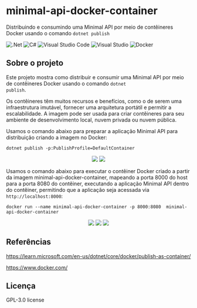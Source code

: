# minimal-api-docker-container
Distribuindo e consumindo uma Minimal API por meio de contêineres Docker usando o comando <code>dotnet publish</code>

![.Net](https://img.shields.io/badge/.NET-5C2D91?style=for-the-badge&logo=.net&logoColor=white)
![C#](https://img.shields.io/badge/c%23-%23239120.svg?style=for-the-badge&logo=c-sharp&logoColor=white)
![Visual Studio Code](https://img.shields.io/badge/Visual%20Studio%20Code-0078d7.svg?style=for-the-badge&logo=visual-studio-code&logoColor=white)
![Visual Studio](https://img.shields.io/badge/Visual%20Studio-5C2D91.svg?style=for-the-badge&logo=visual-studio&logoColor=white)
![Docker](https://img.shields.io/badge/docker-%230db7ed.svg?style=for-the-badge&logo=docker&logoColor=white)

## Sobre o projeto
Este projeto mostra como distribuir e consumir uma Minimal API por meio de contêineres Docker usando o comando <code>dotnet publish</code>.

Os contêineres têm muitos recursos e benefícios, como o de serem uma infraestrutura imutável, fornecer uma arquitetura portátil e permitir a escalabilidade. A imagem pode ser usada para criar contêineres para seu ambiente de desenvolvimento local, nuvem privada ou nuvem pública.

Usamos o comando abaixo para preparar a aplicação Minimal API para distribuição criando a imagem no Docker:
```
dotnet publish -p:PublishProfile=DefaultContainer
```

<div align="center">
    <img src="https://github.com/user-attachments/assets/e3e7398d-c73c-4540-8bc2-205a6393be33"</img>
    <img src="https://github.com/user-attachments/assets/fc94587c-504b-4578-aa1d-0541f77e50dd"</img>
</div>

Usamos o comando abaixo para executar o contêiner Docker criado a partir da imagem minimal-api-docker-container, mapeando a porta 8000 do host para a porta 8080 do contêiner,
executando a aplicação Minimal API dentro do contêiner, permitindo que a aplicação seja acessada via <code>http://localhost:8000</code>:
```
docker run --name minimal-api-docker-container -p 8000:8080  minimal-api-docker-container
```

<div align="center">
    <img src="https://github.com/user-attachments/assets/aef60567-7239-427a-903e-b3ce326e4090"</img>
    <img src="https://github.com/user-attachments/assets/76c04a14-1ecb-44bd-9f3a-b62751d5b024"</img>
    <img src="https://github.com/user-attachments/assets/aa8503c9-e40a-4271-9368-11724fe6df71"</img>
</div>

## Referências
https://learn.microsoft.com/en-us/dotnet/core/docker/publish-as-container/

https://www.docker.com/

## Licença
GPL-3.0 license
